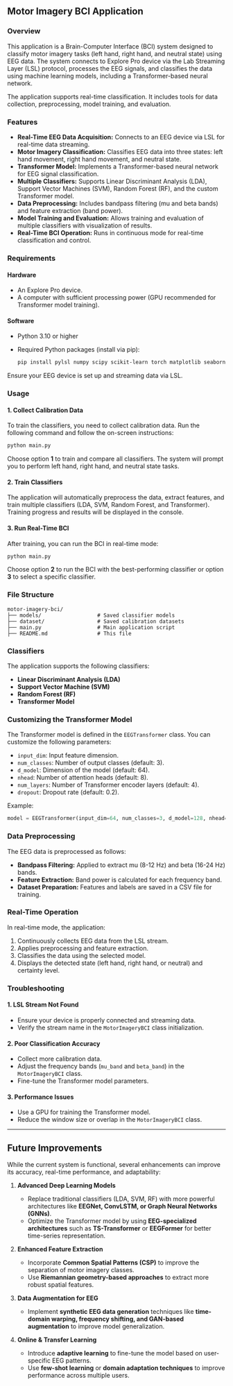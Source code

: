 ## Motor Imagery BCI Application

### Overview
This application is a Brain-Computer Interface (BCI) system designed to classify motor imagery tasks (left hand, right hand, and neutral state) using EEG data. The system connects to Explore Pro device via the Lab Streaming Layer (LSL) protocol, processes the EEG signals, and classifies the data using machine learning models, including a Transformer-based neural network.

The application supports real-time classification. It includes tools for data collection, preprocessing, model training, and evaluation.

### Features
- **Real-Time EEG Data Acquisition:** Connects to an EEG device via LSL for real-time data streaming.
- **Motor Imagery Classification:** Classifies EEG data into three states: left hand movement, right hand movement, and neutral state.
- **Transformer Model:** Implements a Transformer-based neural network for EEG signal classification.
- **Multiple Classifiers:** Supports Linear Discriminant Analysis (LDA), Support Vector Machines (SVM), Random Forest (RF), and the custom Transformer model.
- **Data Preprocessing:** Includes bandpass filtering (mu and beta bands) and feature extraction (band power).
- **Model Training and Evaluation:** Allows training and evaluation of multiple classifiers with visualization of results.
- **Real-Time BCI Operation:** Runs in continuous mode for real-time classification and control.

### Requirements
#### Hardware
- An Explore Pro device.
- A computer with sufficient processing power (GPU recommended for Transformer model training).

#### Software
- Python 3.10 or higher
- Required Python packages (install via pip):
  
  ```bash
  pip install pylsl numpy scipy scikit-learn torch matplotlib seaborn pandas
  ```

Ensure your EEG device is set up and streaming data via LSL.

### Usage
#### 1. Collect Calibration Data
To train the classifiers, you need to collect calibration data. Run the following command and follow the on-screen instructions:

```bash
python main.py
```

Choose option **1** to train and compare all classifiers. The system will prompt you to perform left hand, right hand, and neutral state tasks.

#### 2. Train Classifiers
The application will automatically preprocess the data, extract features, and train multiple classifiers (LDA, SVM, Random Forest, and Transformer). Training progress and results will be displayed in the console.

#### 3. Run Real-Time BCI
After training, you can run the BCI in real-time mode:

```bash
python main.py
```

Choose option **2** to run the BCI with the best-performing classifier or option **3** to select a specific classifier.

### File Structure
```
motor-imagery-bci/
├── models/                  # Saved classifier models
├── dataset/                 # Saved calibration datasets
├── main.py                  # Main application script
├── README.md                # This file
```

### Classifiers
The application supports the following classifiers:
- **Linear Discriminant Analysis (LDA)**
- **Support Vector Machine (SVM)**
- **Random Forest (RF)**
- **Transformer Model**

### Customizing the Transformer Model
The Transformer model is defined in the `EEGTransformer` class. You can customize the following parameters:

- `input_dim`: Input feature dimension.
- `num_classes`: Number of output classes (default: 3).
- `d_model`: Dimension of the model (default: 64).
- `nhead`: Number of attention heads (default: 8).
- `num_layers`: Number of Transformer encoder layers (default: 4).
- `dropout`: Dropout rate (default: 0.2).

Example:

```python
model = EEGTransformer(input_dim=64, num_classes=3, d_model=128, nhead=8, num_layers=6, dropout=0.3)
```

### Data Preprocessing
The EEG data is preprocessed as follows:
- **Bandpass Filtering:** Applied to extract mu (8-12 Hz) and beta (16-24 Hz) bands.
- **Feature Extraction:** Band power is calculated for each frequency band.
- **Dataset Preparation:** Features and labels are saved in a CSV file for training.

### Real-Time Operation
In real-time mode, the application:
1. Continuously collects EEG data from the LSL stream.
2. Applies preprocessing and feature extraction.
3. Classifies the data using the selected model.
4. Displays the detected state (left hand, right hand, or neutral) and certainty level.

### Troubleshooting
#### 1. LSL Stream Not Found
- Ensure your device is properly connected and streaming data.
- Verify the stream name in the `MotorImageryBCI` class initialization.

#### 2. Poor Classification Accuracy
- Collect more calibration data.
- Adjust the frequency bands (`mu_band` and `beta_band`) in the `MotorImageryBCI` class.
- Fine-tune the Transformer model parameters.

#### 3. Performance Issues
- Use a GPU for training the Transformer model.
- Reduce the window size or overlap in the `MotorImageryBCI` class.

---

## Future Improvements
While the current system is functional, several enhancements can improve its accuracy, real-time performance, and adaptability:

1. **Advanced Deep Learning Models**
   - Replace traditional classifiers (LDA, SVM, RF) with more powerful architectures like **EEGNet, ConvLSTM, or Graph Neural Networks (GNNs)**.
   - Optimize the Transformer model by using **EEG-specialized architectures** such as **TS-Transformer** or **EEGFormer** for better time-series representation.

2. **Enhanced Feature Extraction**
   - Incorporate **Common Spatial Patterns (CSP)** to improve the separation of motor imagery classes.
   - Use **Riemannian geometry-based approaches** to extract more robust spatial features.

3. **Data Augmentation for EEG**
   - Implement **synthetic EEG data generation** techniques like **time-domain warping, frequency shifting, and GAN-based augmentation** to improve model generalization.

4. **Online & Transfer Learning**
   - Introduce **adaptive learning** to fine-tune the model based on user-specific EEG patterns.
   - Use **few-shot learning** or **domain adaptation techniques** to improve performance across multiple users.